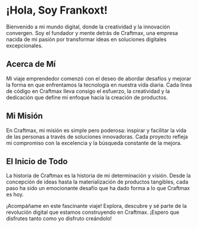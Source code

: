 # ¡Hola, Soy Frankoxt!

Bienvenido a mi mundo digital, donde la creatividad y la innovación convergen. Soy el fundador y mente detrás de Craftmax, una empresa nacida de mi pasión por transformar ideas en soluciones digitales excepcionales.

## Acerca de Mí

Mi viaje emprendedor comenzó con el deseo de abordar desafíos y mejorar la forma en que enfrentamos la tecnología en nuestra vida diaria. Cada línea de código en Craftmax lleva consigo el esfuerzo, la creatividad y la dedicación que define mi enfoque hacia la creación de productos.

## Mi Misión

En Craftmax, mi misión es simple pero poderosa: inspirar y facilitar la vida de las personas a través de soluciones innovadoras. Cada proyecto refleja mi compromiso con la excelencia y la búsqueda constante de la mejora.

## El Inicio de Todo

La historia de Craftmax es la historia de mi determinación y visión. Desde la concepción de ideas hasta la materialización de productos tangibles, cada paso ha sido un emocionante desafío que ha dado forma a lo que Craftmax es hoy.

¡Acompáñame en este fascinante viaje! Explora, descubre y sé parte de la revolución digital que estamos construyendo en Craftmax. ¡Espero que disfrutes tanto como yo disfruto creándolo!
